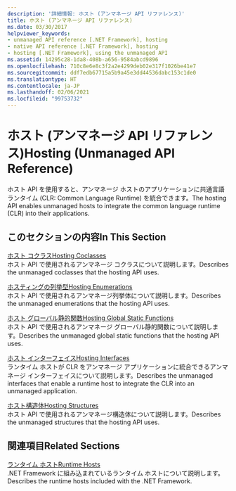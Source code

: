 ```yaml
---
description: '詳細情報: ホスト (アンマネージ API リファレンス)'
title: ホスト (アンマネージ API リファレンス)
ms.date: 03/30/2017
helpviewer_keywords:
- unmanaged API reference [.NET Framework], hosting
- native API reference [.NET Framework], hosting
- hosting [.NET Framework], using the unmanaged API
ms.assetid: 14295c28-1da8-408b-a656-9584abcd9896
ms.openlocfilehash: 710c8e6e8c3f2a2e4299deb02e317f1026be41e7
ms.sourcegitcommit: ddf7edb67715a5b9a45e3dd44536dabc153c1de0
ms.translationtype: HT
ms.contentlocale: ja-JP
ms.lasthandoff: 02/06/2021
ms.locfileid: "99753732"
---
```

# <a name="hosting-unmanaged-api-reference"></a><span data-ttu-id="06258-103">ホスト (アンマネージ API リファレンス)</span><span class="sxs-lookup"><span data-stu-id="06258-103">Hosting (Unmanaged API Reference)</span></span>

<span data-ttu-id="06258-104">ホスト API を使用すると、アンマネージ ホストのアプリケーションに共通言語ランタイム (CLR: Common Language Runtime) を統合できます。</span><span class="sxs-lookup"><span data-stu-id="06258-104">The hosting API enables unmanaged hosts to integrate the common language runtime (CLR) into their applications.</span></span>  
  
## <a name="in-this-section"></a><span data-ttu-id="06258-105">このセクションの内容</span><span class="sxs-lookup"><span data-stu-id="06258-105">In This Section</span></span>  

 [<span data-ttu-id="06258-106">ホスト コクラス</span><span class="sxs-lookup"><span data-stu-id="06258-106">Hosting Coclasses</span></span>](hosting-coclasses.md)  
 <span data-ttu-id="06258-107">ホスト API で使用されるアンマネージ コクラスについて説明します。</span><span class="sxs-lookup"><span data-stu-id="06258-107">Describes the unmanaged coclasses that the hosting API uses.</span></span>  
  
 [<span data-ttu-id="06258-108">ホスティングの列挙型</span><span class="sxs-lookup"><span data-stu-id="06258-108">Hosting Enumerations</span></span>](hosting-enumerations.md)  
 <span data-ttu-id="06258-109">ホスト API で使用されるアンマネージ列挙体について説明します。</span><span class="sxs-lookup"><span data-stu-id="06258-109">Describes the unmanaged enumerations that the hosting API uses.</span></span>  
  
 [<span data-ttu-id="06258-110">ホスト グローバル静的関数</span><span class="sxs-lookup"><span data-stu-id="06258-110">Hosting Global Static Functions</span></span>](hosting-global-static-functions.md)  
 <span data-ttu-id="06258-111">ホスト API で使用されるアンマネージ グローバル静的関数について説明します。</span><span class="sxs-lookup"><span data-stu-id="06258-111">Describes the unmanaged global static functions that the hosting API uses.</span></span>  
  
 [<span data-ttu-id="06258-112">ホスト インターフェイス</span><span class="sxs-lookup"><span data-stu-id="06258-112">Hosting Interfaces</span></span>](hosting-interfaces.md)  
 <span data-ttu-id="06258-113">ランタイム ホストが CLR をアンマネージ アプリケーションに統合できるアンマネージ インターフェイスについて説明します。</span><span class="sxs-lookup"><span data-stu-id="06258-113">Describes the unmanaged interfaces that enable a runtime host to integrate the CLR into an unmanaged application.</span></span>  
  
 [<span data-ttu-id="06258-114">ホスト構造体</span><span class="sxs-lookup"><span data-stu-id="06258-114">Hosting Structures</span></span>](hosting-structures.md)  
 <span data-ttu-id="06258-115">ホスト API で使用されるアンマネージ構造体について説明します。</span><span class="sxs-lookup"><span data-stu-id="06258-115">Describes the unmanaged structures that the hosting API uses.</span></span>  
  
## <a name="related-sections"></a><span data-ttu-id="06258-116">関連項目</span><span class="sxs-lookup"><span data-stu-id="06258-116">Related Sections</span></span>  

 <span data-ttu-id="06258-117">[ランタイム ホスト](/previous-versions/dotnet/netframework-4.0/a51xd4ze(v=vs.100))</span><span class="sxs-lookup"><span data-stu-id="06258-117">[Runtime Hosts](/previous-versions/dotnet/netframework-4.0/a51xd4ze(v=vs.100))</span></span>  
 <span data-ttu-id="06258-118">.NET Framework に組み込まれているランタイム ホストについて説明します。</span><span class="sxs-lookup"><span data-stu-id="06258-118">Describes the runtime hosts included with the .NET Framework.</span></span>
